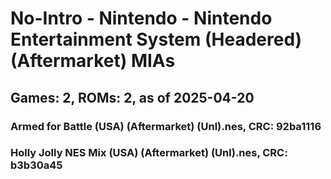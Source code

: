# No-Intro - Nintendo - Nintendo Entertainment System (Headered) (Aftermarket) MIAs
## Games: 2, ROMs: 2, as of 2025-04-20

### Armed for Battle (USA) (Aftermarket) (Unl).nes, CRC: 92ba1116
### Holly Jolly NES Mix (USA) (Aftermarket) (Unl).nes, CRC: b3b30a45
